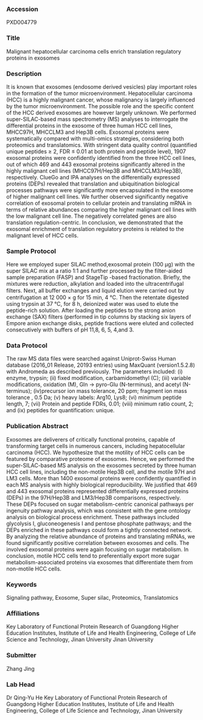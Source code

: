 ### Accession
PXD004779

### Title
Malignant hepatocellular carcinoma cells enrich translation regulatory proteins in exosomes

### Description
It is known that exosomes (endosome derived vesicles) play important roles in the formation of the tumor microenvironment. Hepatocellular carcinoma (HCC) is a highly malignant cancer, whose malignancy is largely influenced by the tumor microenvironment. The possible role and the specific content of the HCC derived exosomes are however largely unknown. We performed super-SILAC-based mass spectrometry (MS) analyses to interrogate the differential proteins in the exosome of three human HCC cell lines, MHCC97H, MHCCLM3 and Hep3B cells. Exosomal proteins were systematically compared with multi-omics strategies, considering both proteomics and translatomics. With stringent data quality control (quantified unique peptides ≥ 2, FDR ≤ 0.01 at both protein and peptide level), 1907 exosomal proteins were confidently identified from the three HCC cell lines, out of which 469 and 443 exosomal proteins significantly altered in the highly malignant cell lines (MHCC97H/Hep3B and MHCCLM3/Hep3B), respectively. ClueGo and IPA analyses on the differentially expressed proteins (DEPs) revealed that translation and ubiquitination biological processes pathways were significantly more encapsulated in the exosome of higher malignant cell lines. We further observed significantly negative correlation of exosomal protein to cellular protein and translating mRNA in terms of relative abundances comparing the higher malignant cell lines with the low malignant cell line. The negatively correlated genes are also translation regulation-centric. In conclusion, we demonstrated that the exosomal enrichment of translation regulatory proteins is related to the malignant level of HCC cells.

### Sample Protocol
Here we employed super SILAC method,exosomal protein (100 μg) with the super SILAC mix at a ratio 1:1 and further processed by the filter-aided sample preparation (FASP) and StageTip -based fractionation. Briefly, the mixtures were reduction, alkylation and loaded into the ultracentrifugal filters. Next, all buﬀer exchanges and liquid elution were carried out by centrifugation at 12 000 × g for 15 min, 4 °C. Then the retentate digested using trypsin at 37 °C, for 8 h, deionized water was used to elute the peptide-rich solution. After loading the peptides to the strong anion exchange (SAX) filters (performed in tip columns by stacking six layers of Empore anion exchange disks, peptide fractions were eluted and collected consecutively with buffers of pH 11,8, 6, 5, 4,and 3.

### Data Protocol
The raw MS data files were searched against Uniprot-Swiss Human database (2016_01 Release, 20193 entries) using MaxQuant (version1.5.2.8) with Andromeda as described previously. The parameters included: (i) enzyme, trypsin; (ii) fixed modification, carbamidomethyl (C); (iii) variable modifications, oxidation (M), Gln → pyro-Glu (N-terminus), and acetyl (N-terminus); (iv)precursor ion mass tolerance, 20 ppm; fragment ion mass tolerance , 0.5 Da; (v) heavy labels: Arg10, Lys8; (vi) minimum peptide length, 7; (vii) Protein and peptide FDRs, 0.01; (viii) minimum ratio count, 2; and (ix) peptides for quantification: unique.

### Publication Abstract
Exosomes are deliverers of critically functional proteins, capable of transforming target cells in numerous cancers, including hepatocellular carcinoma (HCC). We hypothesize that the motility of HCC cells can be featured by comparative proteome of exosomes. Hence, we performed the super-SILAC-based MS analysis on the exosomes secreted by three human HCC cell lines, including the non-motile Hep3B cell, and the motile 97H and LM3 cells. More than 1400 exosomal proteins were confidently quantified in each MS analysis with highly biological reproducibility. We justified that 469 and 443 exosomal proteins represented differentially expressed proteins (DEPs) in the 97H/Hep3B and LM3/Hep3B comparisons, respectively. These DEPs focused on sugar metabolism-centric canonical pathways per ingenuity pathway analysis, which was consistent with the gene ontology analysis on biological process enrichment. These pathways included glycolysis I, gluconeogenesis I and pentose phosphate pathways; and the DEPs enriched in these pathways could form a tightly connected network. By analyzing the relative abundance of proteins and translating mRNAs, we found significantly positive correlation between exosomes and cells. The involved exosomal proteins were again focusing on sugar metabolism. In conclusion, motile HCC cells tend to preferentially export more sugar metabolism-associated proteins via exosomes that differentiate them from non-motile HCC cells.

### Keywords
Signaling pathway, Exosome, Super silac, Proteomics, Translatomics

### Affiliations
Key Laboratory of Functional Protein Research of Guangdong Higher Education Institutes, Institute of Life and Health Engineering, College of Life Science and Technology, Jinan University
Jinan University

### Submitter
Zhang Jing

### Lab Head
Dr Qing-Yu He
Key Laboratory of Functional Protein Research of Guangdong Higher Education Institutes, Institute of Life and Health Engineering, College of Life Science and Technology, Jinan University


